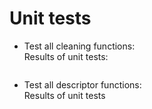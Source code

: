 # Unit tests 

- Test all cleaning functions:  
Results of unit tests:
```
```
- Test all descriptor functions:  
Results of unit tests
```
```
